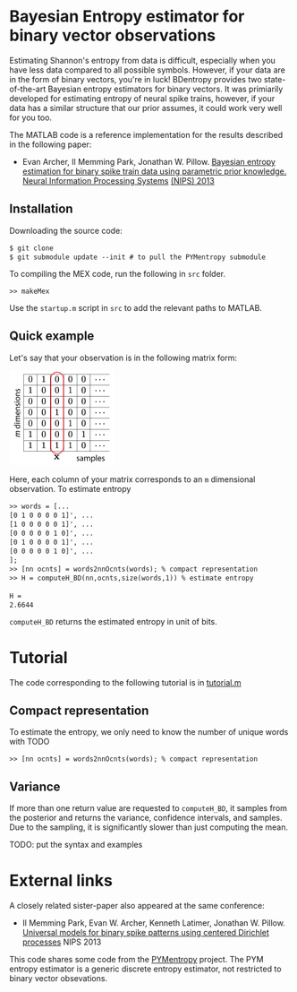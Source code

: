 Bayesian Entropy estimator for binary vector observations
=========================================================

Estimating Shannon's entropy from data is difficult, especially when you have less data compared to all possible symbols.
However, if your data are in the form of binary vectors, you're in luck!
BDentropy provides two state-of-the-art Bayesian entropy estimators for binary vectors.
It was primiarily developed for estimating entropy of neural spike trains, however, if your data has a similar structure that our prior assumes, it could work very well for you too.

The MATLAB code is a reference implementation for the results described in the following paper:

- Evan Archer, Il Memming Park, Jonathan W. Pillow. [Bayesian entropy estimation for binary spike train data using parametric prior knowledge. Neural Information Processing Systems](http://papers.nips.cc/paper/4873-bayesian-entropy-estimation-for-binary-spike-train-data-using-parametric-prior-knowledge) [(NIPS) 2013](http://books.nips.cc/nips26.html)

Installation
------------
Downloading the source code:

    $ git clone 
    $ git submodule update --init # to pull the PYMentropy submodule

To compiling the MEX code, run the following in `src` folder.

    >> makeMex

Use the `startup.m` script in `src` to add the relevant paths to MATLAB.

Quick example
-------------
Let's say that your observation is in the following matrix form:

![](doc/figs/binary_vector_observations.png)

Here, each column of your matrix corresponds to an `m` dimensional observation.
To estimate entropy

    >> words = [...
	[0 1 0 0 0 0 1]', ...
	[1 0 0 0 0 0 1]', ...
	[0 0 0 0 0 1 0]', ...
	[0 1 0 0 0 0 1]', ...
	[0 0 0 0 0 1 0]', ...
    ];
    >> [nn ocnts] = words2nnOcnts(words); % compact representation
    >> H = computeH_BD(nn,ocnts,size(words,1)) % estimate entropy

    H =
	2.6644

`computeH_BD` returns the estimated entropy in unit of bits.

Tutorial
========
The code corresponding to the following tutorial is in [tutorial.m](src/tutorial.m)

Compact representation
----------------------
To estimate the entropy, we only need to know the number of unique words with TODO

    >> [nn ocnts] = words2nnOcnts(words); % compact representation

Variance
--------
If more than one return value are requested to `computeH_BD`, it samples from the posterior and returns the variance, confidence intervals, and samples. Due to the sampling, it is significantly slower than just computing the mean.

TODO: put the syntax and examples


External links
==============
A closely related sister-paper also appeared at the same conference:

* Il Memming Park, Evan W. Archer, Kenneth Latimer, Jonathan W. Pillow. [Universal models for binary spike patterns using centered Dirichlet processes](http://papers.nips.cc/paper/5050-universal-models-for-binary-spike-patterns-using-centered-dirichlet-processes) NIPS 2013

This code shares some code from the [PYMentropy](https://github.com/pillowlab/PYMentropy) project. The PYM entropy estimator is a generic discrete entropy estimator, not restricted to binary vector obsevations.
